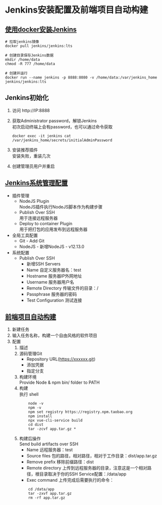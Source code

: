 # Jenkins安装配置及前端项目自动构建

## [使用docker安装Jenkins](https://www.phpsong.com/3373.html)
```shell
# 拉取jenkins镜像
docker pull jenkins/jenkins:lts

# 创建目录保存Jenkins数据
mkdir /home/data
chmod -R 777 /home/data

# 创建并运行
docker run --name jenkins -p 8888:8080 -v /home/data:/var/jenkins_home jenkins/jenkins:lts
```

## Jenkins初始化
1. 访问 http://IP:8888

2. 获取Administrator password，解锁Jenkins  
    初次启动终端上会有password，也可以通过命令获取
    ```shell
    docker exec -it jenkins cat /var/jenkins_home/secrets/initialAdminPassword
    ```

3. 安装推荐插件  
    安装失败，重装几次

4. 创建管理员用户并重启

## [Jenkins系统管理配置](https://blog.csdn.net/ming19951224/article/details/80958761)
- 插件管理
    - NodeJS Plugin  
        NodeJS插件执行NodeJS脚本作为构建步骤
    - Publish Over SSH  
        用于连接远程服务器
    - Deploy to container Plugin  
        用于把打包的应用发布到远程服务器
- 全局工具配置   
    - Git - Add Git 
    - NodeJS - 新增NodeJS - v12.13.0
- 系统配置
    - Publish Over SSH
        - 新增SSH Servers
        - Name 自定义服务器名：test
        - Hostname 服务器IP外网地址
        - Username 服务器用户名
        - Remote Directory 传输文件的目录：/
        - Passphrase 服务器的密码
        - Test Configuration 测试连接

## [前端项目自动构建](https://www.jianshu.com/p/90c04ceff2da)
1. 新建任务
2. 输入任务名称，构建一个自由风格的软件项目
3. 配置
    1. 描述
    2. 源码管理Git
        - Repository URL(https://xxxxxx.git)
        - 添加凭据
        - 指定分支
    3. 构建环境  
        Provide Node & npm bin/ folder to PATH
    4. 构建  
        执行 shell
        ```
            node -v
            npm -v
            npm set registry https://registry.npm.taobao.org
            npm install
            npx vue-cli-service build
            cd dist
            tar -zcvf app.tar.gz *
        ```
    5. 构建后操作  
        Send build artifacts over SSH
        - Name 远程服务器：test
        - Source files 包的路径，相对路径，相对于工作目录：dist/app.tar.gz
        - Remove prefix 移除前缀路径：dist
        - Remote directory 上传到远程服务器的目录，注意这是一个相对路径，根目录取决于你的SSH Service配置：/data/app
        - Exec command 上传完成后需要执行的命令：
        ```
            cd /data/app
            tar -zxvf app.tar.gz
            rm -rf app.tar.gz
        ```

